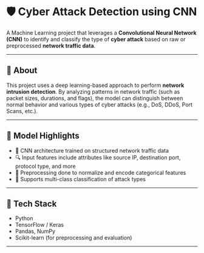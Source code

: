 # 🛡️ Cyber Attack Detection using CNN

A Machine Learning project that leverages a **Convolutional Neural Network (CNN)** to identify and classify the type of **cyber attack** based on raw or preprocessed **network traffic data**.

---

## 📌 About

This project uses a deep learning-based approach to perform **network intrusion detection**. By analyzing patterns in network traffic (such as packet sizes, durations, and flags), the model can distinguish between normal behavior and various types of cyber attacks (e.g., DoS, DDoS, Port Scans, etc.).

---

## 🧠 Model Highlights

- 🚀 CNN architecture trained on structured network traffic data
- 🔍 Input features include attributes like source IP, destination port, protocol type, and more
- 🧾 Preprocessing done to normalize and encode categorical features
- 🎯 Supports multi-class classification of attack types

---

## 🧰 Tech Stack

- Python
- TensorFlow / Keras
- Pandas, NumPy
- Scikit-learn (for preprocessing and evaluation)

---



